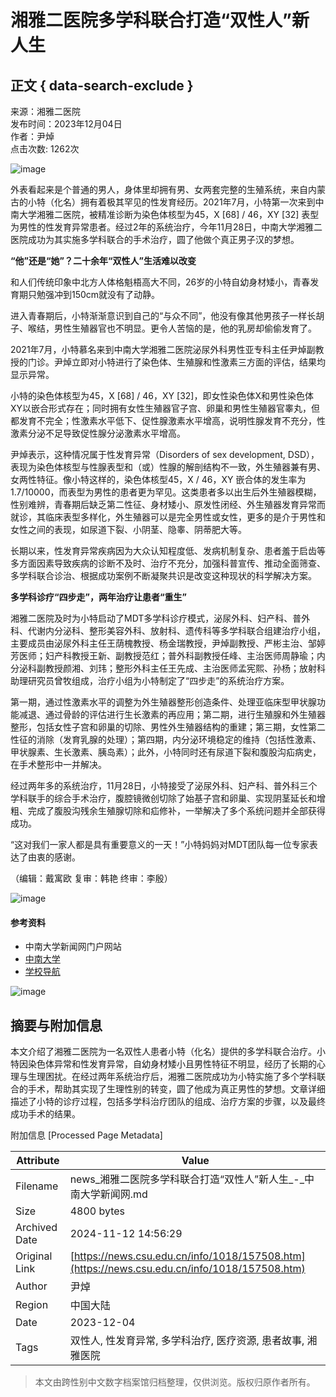 # 湘雅二医院多学科联合打造“双性人”新人生

## 正文 { data-search-exclude }


来源：湘雅二医院  
发布时间：2023年12月04日  
作者：尹焯  
点击次数: 1262次  

![image](../../images/wb3.jpg)

外表看起来是个普通的男人，身体里却拥有男、女两套完整的生殖系统，来自内蒙古的小特（化名）拥有着极其罕见的性发育经历。2021年7月，小特第一次来到中南大学湘雅二医院，被精准诊断为染色体核型为45，X [68] / 46，XY [32] 表型为男性的性发育异常患者。经过2年的系统治疗，今年11月28日，中南大学湘雅二医院成功为其实施多学科联合的手术治疗，圆了他做个真正男子汉的梦想。

**“他”还是“她”？二十余年“双性人”生活难以改变**

和人们传统印象中北方人体格魁梧高大不同，26岁的小特自幼身材矮小，青春发育期只勉强冲到150cm就没有了动静。

进入青春期后，小特渐渐意识到自己的“与众不同”，他没有像其他男孩子一样长胡子、喉结，男性生殖器官也不明显。更令人苦恼的是，他的乳房却偷偷发育了。

2021年7月，小特慕名来到中南大学湘雅二医院泌尿外科男性亚专科主任尹焯副教授的门诊。尹焯立即对小特进行了染色体、生殖腺和性激素三方面的评估，结果均显示异常。

小特的染色体核型为45，X [68] / 46，XY [32]，即女性染色体X和男性染色体XY以嵌合形式存在；同时拥有女性生殖器官子宫、卵巢和男性生殖器官睾丸，但都发育不完全；性激素水平低下、促性腺激素水平增高，说明性腺发育不充分，性激素分泌不足导致促性腺分泌激素水平增高。

尹焯表示，这种情况属于性发育异常（Disorders of sex development, DSD），表现为染色体核型与性腺表型和（或）性腺的解剖结构不一致，外生殖器兼有男、女两性特征。像小特这样的，染色体核型45，X / 46，XY 嵌合体的发生率为1.7/10000，而表型为男性的患者更为罕见。这类患者多以出生后外生殖器模糊，性别难辨，青春期后缺乏第二性征、身材矮小、原发性闭经、外生殖器发育异常而就诊，其临床表型多样化，外生殖器可以是完全男性或女性，更多的是介于男性和女性之间的表现，如尿道下裂、小阴茎、隐睾、阴蒂肥大等。

长期以来，性发育异常疾病因为大众认知程度低、发病机制复杂、患者羞于启齿等多方面因素导致疾病的诊断不及时、治疗不充分，加强科普宣传、推动全面筛查、多学科联合诊治、根据成功案例不断凝聚共识是改变这种现状的科学解决方案。

**多学科诊疗“四步走”，两年治疗让患者“重生”**

湘雅二医院及时为小特启动了MDT多学科诊疗模式，泌尿外科、妇产科、普外科、代谢内分泌科、整形美容外科、放射科、遗传科等多学科联合组建治疗小组，主要成员由泌尿外科主任王荫槐教授、杨金瑞教授，尹焯副教授、严彬主治、邹婷芳医师；妇产科教授王新、副教授范红；普外科副教授任峰、主治医师周静瑜；内分泌科副教授颜湘、刘玮；整形外科主任王先成、主治医师孟宪熙、孙杨；放射科助理研究员曾牧组成，治疗小组为小特制定了“四步走”的系统治疗方案。

第一期，通过性激素水平的调整为外生殖器整形创造条件、处理亚临床型甲状腺功能减退、通过骨龄的评估进行生长激素的再应用；第二期，进行生殖腺和外生殖器整形，包括女性子宫和卵巢的切除、男性外生殖器结构的重建；第三期，女性第二性征的消除（发育乳腺的处理）；第四期，内分泌环境稳定的维持（包括性激素、甲状腺素、生长激素、胰岛素）；此外，小特同时还有尿道下裂和腹股沟疝病史，在手术整形中一并解决。

经过两年多的系统治疗，11月28日，小特接受了泌尿外科、妇产科、普外科三个学科联手的综合手术治疗，腹腔镜微创切除了始基子宫和卵巢、实现阴茎延长和增粗、完成了腹股沟残余生殖腺切除和疝修补，一举解决了多个系统问题并全部获得成功。

“这对我们一家人都是具有重要意义的一天！”小特妈妈对MDT团队每一位专家表达了由衷的感谢。

（编辑：戴寓欧 复审：韩艳 终审：李殷）

![image](../../images/fx/share.png)

#### 参考资料

- 中南大学新闻网门户网站 
- [中南大学](http://www.csu.edu.cn/) 
- [学校导航](http://www.csu.edu.cn/index/xndh.htm) 

![image](../../images/znweibo.jpg)

## 摘要与附加信息

<!-- tcd_abstract -->
本文介绍了湘雅二医院为一名双性人患者小特（化名）提供的多学科联合治疗。小特因染色体异常和性发育异常，自幼身材矮小且男性特征不明显，经历了长期的心理与生理困扰。在经过两年系统治疗后，湘雅二医院成功为小特实施了多个学科联合的手术，帮助其实现了生理性别的转变，圆了他成为真正男性的梦想。文章详细描述了小特的诊疗过程，包括多学科治疗团队的组成、治疗方案的步骤，以及最终成功手术的结果。
<!-- tcd_abstract_end -->

附加信息 [Processed Page Metadata]

| Attribute       | Value                                  |
|-----------------|----------------------------------------|
| Filename        | news_湘雅二医院多学科联合打造“双性人”新人生_-_中南大学新闻网.md                             |
| Size            | 4800 bytes                           |
| Archived Date   | 2024-11-12 14:56:29                             |
| Original Link   | [https://news.csu.edu.cn/info/1018/157508.htm](https://news.csu.edu.cn/info/1018/157508.htm)                       |
| Author          | 尹焯                               |
| Region          | 中国大陆                               |
| Date            | 2023-12-04                                 |
| Tags            | 双性人, 性发育异常, 多学科治疗, 医疗资源, 患者故事, 湘雅医院                                 |
>
> 本文由跨性别中文数字档案馆归档整理，仅供浏览。版权归原作者所有。
>